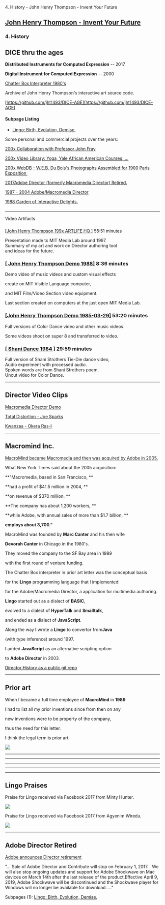 4\. History - John Henry Thompson - Invent Your Future 

[John Henry Thompson - Invent Your Future](index.html)
------------------------------------------------------

    

### 4\. History

DICE thru the ages
------------------

  

**Distributed Instruments for Computed Expression** -- 2017

**Digital Instrument for Computed Expression** -- 2000

[Chatter Box Interpreter 1980's](https://github.com/jht1493/DICE-AGE/blob/master/aa/1989%20prior-art%20letter%20to%20MACR/prior_art_1989-no-sig.jpg)

  

Archive of John Henry Thompson's interactive art source code.

[https://github.com/jht1493/DICE-AGE](https://github.com/jht1493/DICE-AGE)

  

  

#### Subpage Listing

*   [Lingo: Birth, Evolution, Demise.](4-history/lingo-birth-evolution-demise.html)
    

  

  

Some personal and commercial projects over the years:  

  

[200x Collaboration with Professor John Fray](heros/professor-john-fray.html)

  

[200x Video Library: Yoga, Yale African American Courses, ...](http://metadeepmix.com/a2/)

  

[200x WebDB - W.E.B. Du Bois's Photographs Assembled for 1900 Paris Exposition ](http://metadeepmix.com/webdb/webdb/)

  

[2017Adobe Director (formerly Macromedia Director) Retired.](artifacts.html)

  

[1987 - 2004 Adobe/Macromedia Director](artifacts.html)

  
[1988 Garden of Interactive Delights.](4-garden.html)  
  

### 

* * *

Video Artifacts 

###   
[\[John Henry Thompson 199x ARTLIFE HQ \]](https://www.youtube.com/watch?v=kDI933bph0s&t=14s) 55:51 minutes

Presentation made to MIT Media Lab around 1997.  
Summary of my art and work on Director authoring tool  
and ideas for the future.

  

### [\[ John Henry Thompson Demo 1988\]](https://www.youtube.com/watch?v=9JX8_zmytqU&t=72s) 8:36 minutes

Demo video of music videos and custom visual effects

create on MIT Visible Language computer,

and MIT Film/Video Section video equipment.

Last section created on computers at the just open MIT Media Lab.

  

### [\[John Henry Thompson Demo 1985-03-29\]](https://www.youtube.com/watch?v=dwyMOkuvlGA&t=2139s) 53:20 minutes

Full versions of Color Dance video and other music videos.

Some videos shoot on super 8 and transferred to video.

  

### [\[ Shani Dance 1984 \]](https://www.youtube.com/watch?v=3fM7G5Z9JYg&t=259s) 29:59 minutes

Full version of Shani Strothers Tie-Die dance video,  
Audio experiment with processed audio.  
Spoken words are from Shani Strothers poem.  
Uncut video for Color Dance.

  

* * *

Director Video Clips
--------------------

  

[Macromedia Director Demo](https://www.youtube.com/watch?v=kDI933bph0s&t=8m49s)

  

[Total Distortion - Joe Sparks](https://www.youtube.com/watch?v=kDI933bph0s&t=11m00s)

  

[Kwanzaa - Okera Ras-I](https://www.youtube.com/watch?v=kDI933bph0s&t=25m48s)

  

* * *

Macromind Inc.
--------------

  

[MacroMind became Macromedia and then was acquired by Adobe in 2005.](http://www.nytimes.com/2005/04/19/technology/adobe-buys-macromedia-for-34-billion.html)

  

What New York Times said about the 2005 acquisition:

**"Macromedia, based in San Francisco, **

**had a profit of $41.5 million in 2004, **

**on revenue of $370 million. **

**The company has about 1,200 workers, **

**while Adobe, with annual sales of more than $1.7 billion, **

**employs about 3,700."**

MacroMind was founded by **Marc Canter** and his then wife 

**Devorah Canter** in Chicago in the 1980's.

  

They moved the company to the SF Bay area in 1989 

with the first round of venture funding.

  

The Chatter Box interpreter in prior art letter was the conceptual basis 

for the **Lingo** programming language that I implemented 

for the Adobe/Macromedia Director, a application for multimedia authoring.

  

**Lingo** started out as a dialect of **BASIC**, 

evolved to a dialect of **HyperTalk** and **Smalltalk**, 

and ended as a dialect of **JavaScript**.

  

Along the way I wrote a **Lingo** to convertor from**Java**

(with type inference) around 1997.

  

I added **JavaScript** as an alternative scripting option 

to **Adobe Director** in 2003.

  

[Director History as a public git repo](https://github.com/jht1900/macr)

  

* * *

Prior art
---------

  

When I became a full time employee of **MacroMind** in **1989** 

I had to list all my prior inventions since from then on any 

new inventions were to be property of the company, 

thus the need for this letter.

  

I think the legal term is prior art.

  

  

[![](_/rsrc/1519182906662/4-history/prior_art_1989-no-sig.jpg)](http://www.johnhenrythompson.com/4-history/prior_art_1989-no-sig.jpg?attredirects=0)

  

  

---

  

---

  

---

* * *


---------

Lingo Praises
-------------

  

Praise for Lingo received via Facebook 2017 from Minty Hunter.

  

[![](_/rsrc/1520603390243/4-history/minty-hunter-face-book.png)](http://www.johnhenrythompson.com/4-history/minty-hunter-face-book.png?attredirects=0)

  

  

  

Praise for Lingo received via Facebook 2017 from Agyenim Wiredu.

  

  

[![](_/rsrc/1520603386992/4-history/agyenim-face-book.png)](http://www.johnhenrythompson.com/4-history/agyenim-face-book.png?attredirects=0)

  

* * *

Adobe Director Retired
----------------------

[Adobe announces Director retirement](https://theblog.adobe.com/the-future-of-adobe-contribute-director-and-shockwave)

"... Sale of Adobe Director and Contribute will stop on February 1, 2017.   We will also stop ongoing updates and support for Adobe Shockwave on Mac devices on March 14th after the last release of the product.Effective April 9, 2019, Adobe Shockwave will be discontinued and the Shockwave player for Windows will no longer be available for download. ..."

  

Subpages (1): [Lingo: Birth, Evolution, Demise.](4-history/lingo-birth-evolution-demise.html)

